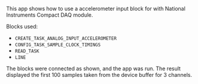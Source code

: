 This app shows how to use a accelerometer input block for with National Instruments Compact DAQ module.

Blocks used:

- `CREATE_TASK_ANALOG_INPUT_ACCELEROMETER`
- `CONFIG_TASK_SAMPLE_CLOCK_TIMINGS`
- `READ_TASK`
- `LINE`

The blocks were connected as shown, and the app was run. The result displayed the first 100 samples taken from the device buffer for 3 channels.

